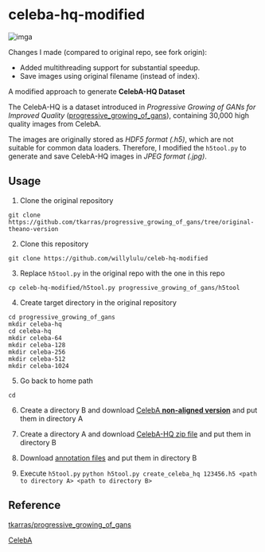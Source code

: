 # celeba-hq-modified

![imga](https://raw.githubusercontent.com/willylulu/celeba-hq-modified/master/0.jpg)

Changes I made (compared to original repo, see fork origin):
- Added multithreading support for substantial speedup.
- Save images using original filename (instead of index).

A modified approach to generate __CelebA-HQ Dataset__

The CelebA-HQ is a dataset introduced in _Progressive Growing of GANs for Improved Quality_ ([progressive_growing_of_gans](https://github.com/tkarras/progressive_growing_of_gans)), containing 30,000 high quality images from CelebA.

The images are originally stored as _HDF5 format (.h5)_, which are not suitable for common data loaders. Therefore, I modified the `h5tool.py` to generate and save CelebA-HQ images in _JPEG format (.jpg)_.


## Usage

1.	Clone the original repository

`git clone https://github.com/tkarras/progressive_growing_of_gans/tree/original-theano-version`

2.	Clone this repository

`git clone https://github.com/willylulu/celeb-hq-modified`

3.	Replace `h5tool.py` in the original repo with the one in this repo

`cp celeb-hq-modified/h5tool.py progressive_growing_of_gans/h5tool`

4.	Create target directory in the original repository

```
cd progressive_growing_of_gans
mkdir celeba-hq
cd celeba-hq
mkdir celeba-64
mkdir celeba-128
mkdir celeba-256
mkdir celeba-512
mkdir celeba-1024
```

5.	Go back to home path

`cd`

6.	Create a directory B and download [CelebA **non-aligned version**](https://drive.google.com/open?id=0B7EVK8r0v71peklHb0pGdDl6R28) and put them in directory A

7.	Create a directory A and download [CelebA-HQ zip file](https://drive.google.com/drive/folders/0B4qLcYyJmiz0TXY1NG02bzZVRGs) and put them in directory B

8.	Download [annotation files](https://drive.google.com/open?id=0B7EVK8r0v71pOC0wOVZlQnFfaGs) and put them in directory B
9.	Execute `h5tool.py`
`python h5tool.py create_celeba_hq 123456.h5 <path to directory A> <path to directory B>`

##	Reference
[tkarras/progressive_growing_of_gans](https://github.com/tkarras/progressive_growing_of_gans)

[CelebA](http://mmlab.ie.cuhk.edu.hk/projects/CelebA.html)

